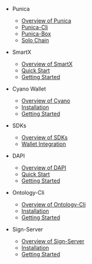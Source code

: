 - Punica
  - [Overview of Punica](docs-cn/Punica/punica.md)
  - [Punica-Cli](docs-cn/Punica/punica-cli.md)
  - [Punica-Box](docs-cn/Punica/punica-box.md)
  - [Solo Chain](docs-cn/Punica/solo-chain.md)

- SmartX
  - [Overview of SmartX](docs-cn/SmartX/overview.md)
  - [Quick Start](docs-cn/SmartX/quickstart.md)
  - [Getting Started](docs-cn/SmartX/getting-started.md)

- Cyano Wallet
  - [Overview of Cyano](docs-cn/Cyano/overview.md)
  - [Installation](docs-cn/Cyano/installation.md)
  - [Getting Started](docs-cn/Cyano/getting-started.md)

- SDKs
  - [Overview of SDKs](docs-cn/SDKs/SDKs.md)
  - [Wallet Integration](docs-cn/SDKs/wallet-intergration.md)

- DAPI
  - [Overview of DAPI](docs-cn/dApi/overview.md)
  - [Quick Start](docs-cn/dApi/quickstart.md)
  - [Getting Started](docs-cn/dApi/getting-started.md)

- Ontology-Cli
  - [Overview of Ontology-Cli](docs-cn/OntologyCli/overview.md)
  - [Installation](docs-cn/OntologyCli/installation.md)
  - [Getting Started](docs-cn/OntologyCli/getting-started.md)

- Sign-Server
  - [Overview of Sign-Server](docs-cn/SignServer/overview.md)
  - [Installation](docs-cn/SignServer/installation.md)
  - [Getting Started](docs-cn/SignServer/getting-started.md)
